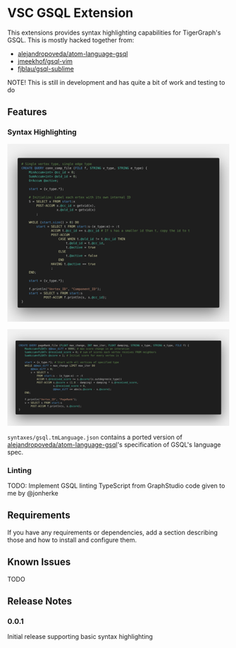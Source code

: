 # VSC GSQL Extension

This extensions provides syntax highlighting capabilities for TigerGraph's GSQL. This is mostly hacked together from:
* [alejandropoveda/atom-language-gsql](https://github.com/alejandropoveda/atom-language-gsql)
* [jmeekhof/gsql-vim](https://github.com/jmeekhof/gsql-vim)
* [fjblau/gsql-sublime](https://github.com/fjblau/gsql-sublime)

NOTE! This is still in development and has quite a bit of work and testing to do

## Features

### Syntax Highlighting

![ConnComp Syntax ](./images/conn_comp_file.png)

![feature X](./images/pageRank_file.png)

`syntaxes/gsql.tmLanguage.json` contains a ported version of [alejandropoveda/atom-language-gsql](https://github.com/alejandropoveda/atom-language-gsql)'s specification of GSQL's language spec.

### Linting

TODO: Implement GSQL linting TypeScript from GraphStudio code given to me by @jonherke

## Requirements

If you have any requirements or dependencies, add a section describing those and how to install and configure them.

## Known Issues

TODO

## Release Notes

### 0.0.1

Initial release supporting basic syntax highlighting
